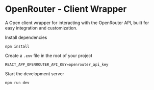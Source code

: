 # OpenRouter - Client Wrapper

A Open client wrapper for interacting with the OpenRouter API, built for easy integration and customization.

Install dependencies

```
npm install
```

Create a `.env` file in the root of your project

```
REACT_APP_OPENROUTER_API_KEY=openrouter_api_key
```

Start the development server

```
npm run dev
```
